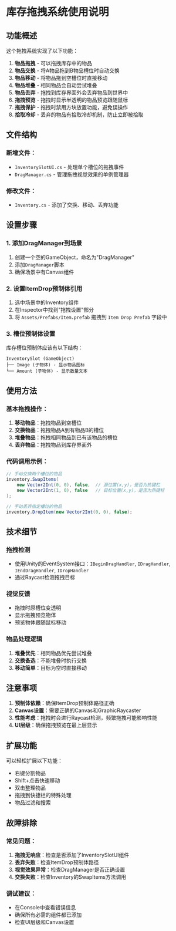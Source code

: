 # 库存拖拽系统使用说明

## 功能概述

这个拖拽系统实现了以下功能：
1. **物品拖拽** - 可以拖拽库存中的物品
2. **物品交换** - 将A物品拖到B物品槽位时自动交换
3. **物品移动** - 将物品拖到空槽位时直接移动
4. **物品堆叠** - 相同物品会自动尝试堆叠
5. **物品丢弃** - 拖拽到库存界面外会丢弃物品到世界中
6. **拖拽预览** - 拖拽时显示半透明的物品预览跟随鼠标
7. **拖拽保护** - 拖拽时禁用方块放置功能，避免误操作
8. **拾取冷却** - 丢弃的物品有拾取冷却机制，防止立即被拾取

## 文件结构

### 新增文件：
- `InventorySlotUI.cs` - 处理单个槽位的拖拽事件
- `DragManager.cs` - 管理拖拽视觉效果的单例管理器

### 修改文件：
- `Inventory.cs` - 添加了交换、移动、丢弃功能

## 设置步骤

### 1. 添加DragManager到场景
1. 创建一个空的GameObject，命名为"DragManager"
2. 添加`DragManager`脚本
3. 确保场景中有Canvas组件

### 2. 设置ItemDrop预制体引用
1. 选中场景中的Inventory组件
2. 在Inspector中找到"拖拽设置"部分
3. 将 `Assets/Prefabs/Item.prefab` 拖拽到 `Item Drop Prefab` 字段中

### 3. 槽位预制体设置
库存槽位预制体应该有以下结构：
```
InventorySlot (GameObject)
├── Image (子物体) - 显示物品图标
└── Amount (子物体) - 显示数量文本
```

## 使用方法

### 基本拖拽操作：
1. **移动物品**：拖拽物品到空槽位
2. **交换物品**：拖拽物品A到有物品B的槽位
3. **堆叠物品**：拖拽相同物品到已有该物品的槽位
4. **丢弃物品**：拖拽物品到库存界面外

### 代码调用示例：
```csharp
// 手动交换两个槽位的物品
inventory.SwapItems(
    new Vector2Int(0, 0), false,  // 源位置(x,y)，是否为热键栏
    new Vector2Int(1, 0), false   // 目标位置(x,y)，是否为热键栏
);

// 手动丢弃指定槽位的物品
inventory.DropItem(new Vector2Int(0, 0), false);
```

## 技术细节

### 拖拽检测
- 使用Unity的EventSystem接口：`IBeginDragHandler`, `IDragHandler`, `IEndDragHandler`, `IDropHandler`
- 通过Raycast检测拖拽目标

### 视觉反馈
- 拖拽时原槽位变透明
- 显示拖拽预览物体
- 预览物体跟随鼠标移动

### 物品处理逻辑
1. **堆叠优先**：相同物品优先尝试堆叠
2. **交换备选**：不能堆叠时执行交换
3. **移动简单**：目标为空时直接移动

## 注意事项

1. **预制体依赖**：确保ItemDrop预制体路径正确
2. **Canvas设置**：需要正确的Canvas和GraphicRaycaster
3. **性能考虑**：拖拽时会进行Raycast检测，频繁拖拽可能影响性能
4. **UI层级**：确保拖拽预览在最上层显示

## 扩展功能

可以轻松扩展以下功能：
- 右键分割物品
- Shift+点击快速移动
- 双击整理物品
- 拖拽到快捷栏的特殊处理
- 物品过滤和搜索

## 故障排除

### 常见问题：
1. **拖拽无响应**：检查是否添加了InventorySlotUI组件
2. **丢弃失败**：检查ItemDrop预制体路径
3. **视觉效果异常**：检查DragManager是否正确设置
4. **交换失败**：检查Inventory的SwapItems方法调用

### 调试建议：
- 在Console中查看错误信息
- 确保所有必需的组件都已添加
- 检查UI层级和Canvas设置
